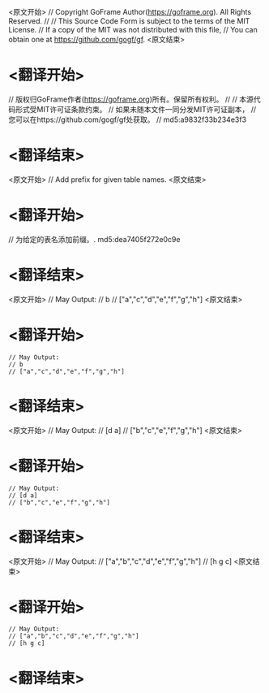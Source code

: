 
<原文开始>
// Copyright GoFrame Author(https://goframe.org). All Rights Reserved.
//
// This Source Code Form is subject to the terms of the MIT License.
// If a copy of the MIT was not distributed with this file,
// You can obtain one at https://github.com/gogf/gf.
<原文结束>

# <翻译开始>
// 版权归GoFrame作者(https://goframe.org)所有。保留所有权利。
//
// 本源代码形式受MIT许可证条款约束。
// 如果未随本文件一同分发MIT许可证副本，
// 您可以在https://github.com/gogf/gf处获取。
// md5:a9832f33b234e3f3
# <翻译结束>


<原文开始>
// Add prefix for given table names.
<原文结束>

# <翻译开始>
// 为给定的表名添加前缀。. md5:dea7405f272e0c9e
# <翻译结束>


<原文开始>
	// May Output:
	// b
	// ["a","c","d","e","f","g","h"]
<原文结束>

# <翻译开始>
	// May Output:
	// b
	// ["a","c","d","e","f","g","h"]
# <翻译结束>


<原文开始>
	// May Output:
	// [d a]
	// ["b","c","e","f","g","h"]
<原文结束>

# <翻译开始>
	// May Output:
	// [d a]
	// ["b","c","e","f","g","h"]
# <翻译结束>


<原文开始>
	// May Output:
	// ["a","b","c","d","e","f","g","h"]
	// [h g c]
<原文结束>

# <翻译开始>
	// May Output:
	// ["a","b","c","d","e","f","g","h"]
	// [h g c]
# <翻译结束>

